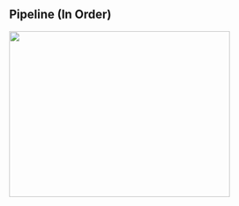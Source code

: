 ## Pipeline (In Order)
<a href="url"><img src="[https://github.com/pelinozsezer/CBD/blob/main/Chronic/Slope-Analysis-Sleep-Stages/pipeline](https://github.com/pelinozsezer/ripple-classifier/blob/main/preprocessing/6_by_3601_data/pipeline.png).png" height="300" width="400" ></a>
